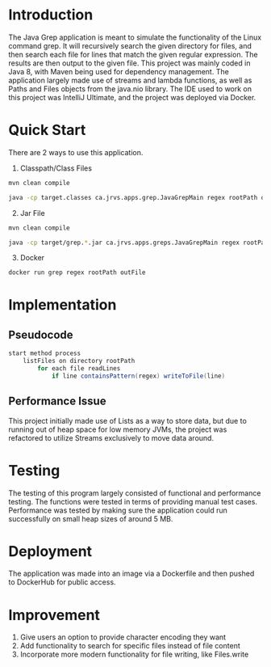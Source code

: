# Introduction

The Java Grep application is meant to simulate the functionality of the Linux command grep. It will 
recursively search the given directory for files, and then search each file for lines that match
the given regular expression. The results are then output to the given file. This project was mainly
coded in Java 8, with Maven being used for dependency management. The application largely made use
of streams and lambda functions, as well as Paths and Files objects from the java.nio library.
The IDE used to work on this project was IntelliJ Ultimate, and the project was deployed via Docker.

# Quick Start 
There are 2 ways to use this application.

1) Classpath/Class Files
 
```bash
mvn clean compile

java -cp target.classes ca.jrvs.apps.grep.JavaGrepMain regex rootPath outFile

``` 

2) Jar File

```bash
mvn clean compile

java -cp target/grep.*.jar ca.jrvs.apps.greps.JavaGrepMain regex rootPath outFile
```

3) Docker

```bash
docker run grep regex rootPath outFile
```

# Implementation

## Pseudocode

```java
start method process
	listFiles on directory rootPath
		for each file readLines
			if line containsPattern(regex) writeToFile(line) 
```

## Performance Issue

This project initially made use of Lists as a way to store data, but due to running out of
heap space for low memory JVMs, the project was refactored to utilize Streams exclusively to
move data around.

# Testing

The testing of this program largely consisted of functional and performance testing. The functions
were tested in terms of providing manual test cases. Performance was tested by making sure the
application could run successfully on small heap sizes of around 5 MB.

# Deployment

The application was made into an image via a Dockerfile and then pushed to DockerHub for
public access.

# Improvement

1) Give users an option to provide character encoding they want
2) Add functionality to search for specific files instead of file content
3) Incorporate more modern functionality for file writing, like Files.write
